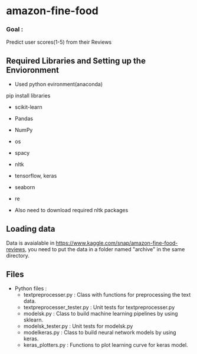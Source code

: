 # amazon-fine-food

### Goal :
Predict user scores(1-5) from their Reviews

## Required Libraries and Setting up the Envioronment 

* Used python evironment(anaconda)

pip install libraries
* scikit-learn
* Pandas
* NumPy
* os
* spacy
* nltk
* tensorflow, keras
* seaborn
* re

* Also need to download required nltk packages 


## Loading data
Data is avaialable in https://www.kaggle.com/snap/amazon-fine-food-reviews, you need to put the data in a folder named "archive" in the same directory.



## Files

* Python files :
  * textpreprocesser.py : Class with functions for preprocessing the text data. 
  * textpreprocesser_tester.py : Unit tests for textpreprocesser.py
  * modelsk.py : Class to build machine learning pipelines by using sklearn.  
  * modelsk_tester.py : Unit tests for modelsk.py
  * modelkeras.py : Class to build neural network models by using keras.
  * keras_plotters.py : Functions to plot learning curve for keras model.
  

  
